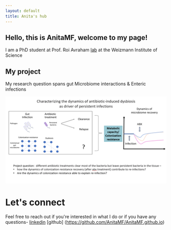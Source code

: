 ```yaml
---
layout: default
title: Anita's hub
---
```


## Hello, this is AnitaMF, welcome to my page!

I am a PhD student at Prof. Roi Avraham [lab](https://www.weizmann.ac.il/dept/irb/avraham/avraham-lab-homepage) at the Weizmann Institute of Science 

## My project 
My research question spans gut Microbiome interactions & Enteric infections

![](/projectQuestion.PNG)

# Let's connect 
Feel free to reach out if you're interested in what I do or if you have any questions- [linkedin](https://www.linkedin.com/in/ana-mejia-fleisacher-546113290/) [github] (https://github.com/AnitaMF/AnitaMF.github.io)
